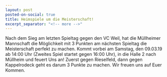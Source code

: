 ```yaml
---
layout: post
posted-on-social: true
title: Heimspiele um die Meisterschaft!
excerpt_separator: "<!-- more -->"
---
```


Nach dem Sieg am letzten Spieltag gegen den VC Weil, hat die Müllheimer Mannschaft die Möglichkeit mit 3 Punkten am nächsten Spieltag die Meisterschaft perfekt zu machen. Kommt vorbei am Samstag, den 09.03.19 ab 14:00 Uhr (Zweites Spiel startet gegen 16:00 Uhr), in die Halle 2 nach Müllheim und feuert Uns an! Zuerst gegen Rieselfeld, dann gegen Kappelrodeck geht es darum 3 Punkte zu machen. Wir freuen uns auf Euer Kommen.
